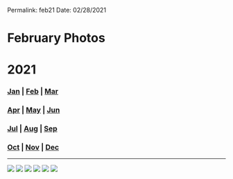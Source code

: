 
Permalink: feb21
Date: 02/28/2021


# February Photos

# 2021

### [Jan](jan21) | [Feb](feb21) | [Mar](mar22)

### [Apr](apr21) | [May](may21) | [Jun](jun21)

### [Jul](jul21) | [Aug](aug21) | [Sep](sep21)

### [Oct](oct21) | [Nov](nov21) | [Dec](dec21)

---- 

![](https://i.imgur.com/Xo367eH.jpg)
![](https://i.imgur.com/DnGEeJo.jpg)
![](https://i.imgur.com/bGzqlOh.jpg)
![](https://i.imgur.com/Jsmcy34.jpg)
![](https://i.imgur.com/S3m6ZiF.jpg)
![](https://i.imgur.com/LC8WIXE.jpg)
![]()
![]()